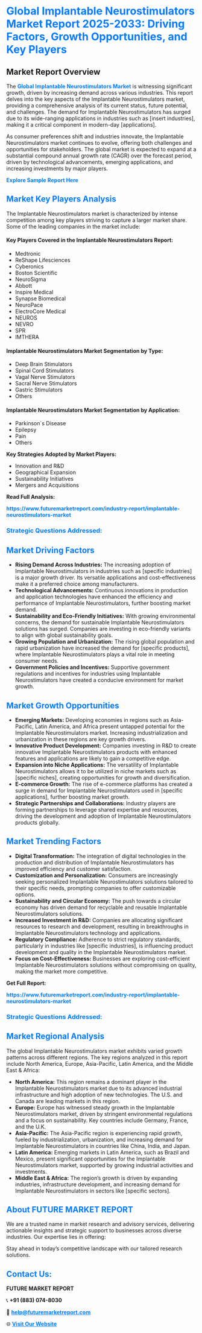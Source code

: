 <h1 style="color: #007BFF;">Global Implantable Neurostimulators Market Report 2025-2033: Driving Factors, Growth Opportunities, and Key Players</h1>

<section id="overview">
<h2>Market Report Overview</h2>
<p>The <a href="https://www.futuremarketreport.com/industry-report/implantable-neurostimulators-market" style="color: #007BFF; text-decoration: none;"><strong>Global Implantable Neurostimulators Market</strong></a> is witnessing significant growth, driven by increasing demand across various industries. This report delves into the key aspects of the Implantable Neurostimulators market, providing a comprehensive analysis of its current status, future potential, and challenges. The demand for Implantable Neurostimulators has surged due to its wide-ranging applications in industries such as [insert industries], making it a critical component in modern-day [applications].</p>
<p>As consumer preferences shift and industries innovate, the Implantable Neurostimulators market continues to evolve, offering both challenges and opportunities for stakeholders. The global market is expected to expand at a substantial compound annual growth rate (CAGR) over the forecast period, driven by technological advancements, emerging applications, and increasing investments by major players.</p>
</section>

<section id="overview">
<p><a href="https://www.futuremarketreport.com/request-sample/reportId=80457" style="color: #007BFF; text-decoration: none;"><strong>Explore Sample Report Here</strong></a></p>
</section>

<section id="key-players">
<h2 style="color: #007BFF;">Market Key Players Analysis</h2>
<p>The Implantable Neurostimulators market is characterized by intense competition among key players striving to capture a larger market share. Some of the leading companies in the market include:</p>
<h4>Key Players Covered in the Implantable Neurostimulators Report:</h4>
<ul><li>Medtronic</li><li>ReShape Lifesciences</li><li>Cyberonics</li><li>Boston Scientific</li><li>NeuroSigma</li><li>Abbott</li><li>Inspire Medical</li><li>Synapse Biomedical</li><li>NeuroPace</li><li>ElectroCore Medical</li><li>NEUROS</li><li>NEVRO</li><li>SPR</li><li>IMTHERA</li></ul>
<h4>Implantable Neurostimulators Market Segmentation by Type:</h4>
<ul><li>Deep Brain Stimulators</li><li>Spinal Cord Stimulators</li><li>Vagal Nerve Stimulators</li><li>Sacral Nerve Stimulators</li><li>Gastric Stimulators</li><li>Others</li></ul>

<h4>Implantable Neurostimulators Market Segmentation by Application:</h4>
<ul><li>Parkinson`s Disease</li><li>Epilepsy</li><li>Pain</li><li>Others</li></ul>
<p><strong>Key Strategies Adopted by Market Players:</strong></p>
<ul>
<li>Innovation and R&D</li>
<li>Geographical Expansion</li>
<li>Sustainability Initiatives</li>
<li>Mergers and Acquisitions</li>
</ul>
</section>

<section>
<p><strong>Read Full Analysis: </strong></p><a href="https://www.futuremarketreport.com/industry-report/implantable-neurostimulators-market" style="color: #007BFF; text-decoration: none;"><strong>https://www.futuremarketreport.com/industry-report/implantable-neurostimulators-market</strong></a>
<h3 style="color: #007BFF;">Strategic Questions Addressed:</h3>
</section>

<section id="driving-factors">
<h2 style="color: #007BFF;">Market Driving Factors</h2>
<ul>
<li><strong>Rising Demand Across Industries:</strong> The increasing adoption of Implantable Neurostimulators in industries such as [specific industries] is a major growth driver. Its versatile applications and cost-effectiveness make it a preferred choice among manufacturers.</li>
<li><strong>Technological Advancements:</strong> Continuous innovations in production and application technologies have enhanced the efficiency and performance of Implantable Neurostimulators, further boosting market demand.</li>
<li><strong>Sustainability and Eco-Friendly Initiatives:</strong> With growing environmental concerns, the demand for sustainable Implantable Neurostimulators solutions has surged. Companies are investing in eco-friendly variants to align with global sustainability goals.</li>
<li><strong>Growing Population and Urbanization:</strong> The rising global population and rapid urbanization have increased the demand for [specific products], where Implantable Neurostimulators plays a vital role in meeting consumer needs.</li>
<li><strong>Government Policies and Incentives:</strong> Supportive government regulations and incentives for industries using Implantable Neurostimulators have created a conducive environment for market growth.</li>
</ul>
</section>

<section id="growth-opportunities">
<h2 style="color: #007BFF;">Market Growth Opportunities</h2>
<ul>
<li><strong>Emerging Markets:</strong> Developing economies in regions such as Asia-Pacific, Latin America, and Africa present untapped potential for the Implantable Neurostimulators market. Increasing industrialization and urbanization in these regions are key growth drivers.</li>
<li><strong>Innovative Product Development:</strong> Companies investing in R&D to create innovative Implantable Neurostimulators products with enhanced features and applications are likely to gain a competitive edge.</li>
<li><strong>Expansion into Niche Applications:</strong> The versatility of Implantable Neurostimulators allows it to be utilized in niche markets such as [specific niches], creating opportunities for growth and diversification.</li>
<li><strong>E-commerce Growth:</strong> The rise of e-commerce platforms has created a surge in demand for Implantable Neurostimulators used in [specific applications], further boosting market growth.</li>
<li><strong>Strategic Partnerships and Collaborations:</strong> Industry players are forming partnerships to leverage shared expertise and resources, driving the development and adoption of Implantable Neurostimulators products globally.</li>
</ul>
</section>

<section id="trending-factors">
<h2 style="color: #007BFF;">Market Trending Factors</h2>
<ul>
<li><strong>Digital Transformation:</strong> The integration of digital technologies in the production and distribution of Implantable Neurostimulators has improved efficiency and customer satisfaction.</li>
<li><strong>Customization and Personalization:</strong> Consumers are increasingly seeking personalized Implantable Neurostimulators solutions tailored to their specific needs, prompting companies to offer customizable options.</li>
<li><strong>Sustainability and Circular Economy:</strong> The push towards a circular economy has driven demand for recyclable and reusable Implantable Neurostimulators solutions.</li>
<li><strong>Increased Investment in R&D:</strong> Companies are allocating significant resources to research and development, resulting in breakthroughs in Implantable Neurostimulators technology and applications.</li>
<li><strong>Regulatory Compliance:</strong> Adherence to strict regulatory standards, particularly in industries like [specific industries], is influencing product development and quality in the Implantable Neurostimulators market.</li>
<li><strong>Focus on Cost-Effectiveness:</strong> Businesses are exploring cost-efficient Implantable Neurostimulators solutions without compromising on quality, making the market more competitive.</li>
</ul>
</section>

<section>
<p><strong>Get Full Report: </strong></p><a href="https://www.futuremarketreport.com/industry-report/implantable-neurostimulators-market" style="color: #007BFF; text-decoration: none;"><strong>https://www.futuremarketreport.com/industry-report/implantable-neurostimulators-market</strong></a>
<h3 style="color: #007BFF;">Strategic Questions Addressed:</h3>
</section>


<section id="regional-analysis">
<h2 style="color: #007BFF;">Market Regional Analysis</h2>
<p>The global Implantable Neurostimulators market exhibits varied growth patterns across different regions. The key regions analyzed in this report include North America, Europe, Asia-Pacific, Latin America, and the Middle East & Africa:</p>
<ul>
<li><strong>North America:</strong> This region remains a dominant player in the Implantable Neurostimulators market due to its advanced industrial infrastructure and high adoption of new technologies. The U.S. and Canada are leading markets in this region.</li>
<li><strong>Europe:</strong> Europe has witnessed steady growth in the Implantable Neurostimulators market, driven by stringent environmental regulations and a focus on sustainability. Key countries include Germany, France, and the U.K.</li>
<li><strong>Asia-Pacific:</strong> The Asia-Pacific region is experiencing rapid growth, fueled by industrialization, urbanization, and increasing demand for Implantable Neurostimulators in countries like China, India, and Japan.</li>
<li><strong>Latin America:</strong> Emerging markets in Latin America, such as Brazil and Mexico, present significant opportunities for the Implantable Neurostimulators market, supported by growing industrial activities and investments.</li>
<li><strong>Middle East & Africa:</strong> The region’s growth is driven by expanding industries, infrastructure development, and increasing demand for Implantable Neurostimulators in sectors like [specific sectors].</li>
</ul>
</section>

<footer>
<h2 style="color: #007BFF;">About FUTURE MARKET REPORT</h2>
<p>We are a trusted name in market research and advisory services, delivering actionable insights and strategic support to businesses across diverse industries. Our expertise lies in offering:</p>

<p>Stay ahead in today’s competitive landscape with our tailored research solutions.</p>

<h2 style="color: #007BFF;">Contact Us:</h2>
<p><strong>FUTURE MARKET REPORT</strong></p>
<p>📞 <strong>+91 (883) 074-8030</strong></p>
<p>📧 <strong><a href="mailto:help@futuremarketreport.com" style="color: #007BFF;">help@futuremarketreport.com</a></strong></p>
<p>🌐 <strong><a href="https://www.futuremarketreport.com/" style="color: #007BFF;">Visit Our Website</a></strong></p>
</footer>